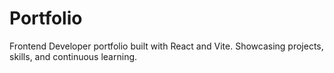 # Portfolio
Frontend Developer portfolio built with React and Vite. Showcasing projects, skills, and continuous learning.
